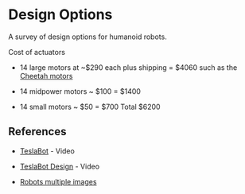 # Design Options
A survey of design options for humanoid robots.

Cost of actuators 

- 14 large motors at ~$290 each plus shipping = $4060  such as the [Cheetah motors](https://www.robotdigg.com/product/1667/MIT-Robot-Dog-high-torque-Joint-Motor-or-DD-Motor)

- 14 midpower motors ~ $100 = $1400
- 14 small motors ~ $50 = $700
Total $6200

## References

- [TeslaBot](https://www.youtube.com/watch?v=yUd5BFtpERk&ab_channel=ExpovistaTV) - Video

- [TeslaBot Design](https://www.youtube.com/@goingballisticmotion5455/videos) - Video

- [Robots multiple images](https://robots.ieee.org/robots/)